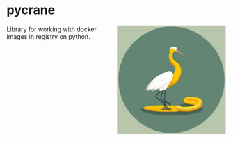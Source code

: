 
# pycrane
<img align="right" src="https://raw.githubusercontent.com/alenrig/pycrane/main/pycrane-logo.jpeg" width="250" height="250" alt="Pycrane Logo"/>
Library for working with docker images in registry on python.
